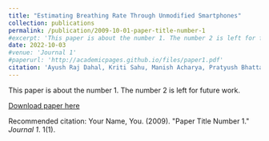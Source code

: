 ```yaml
---
title: "Estimating Breathing Rate Through Unmodified Smartphones"
collection: publications
permalink: /publication/2009-10-01-paper-title-number-1
#excerpt: 'This paper is about the number 1. The number 2 is left for future work.'
date: 2022-10-03
#venue: 'Journal 1'
#paperurl: 'http://academicpages.github.io/files/paper1.pdf'
citation: 'Ayush Raj Dahal, Kriti Sahu, Manish Acharya, Pratyush Bhattarai, Priyaanka Karki, Veer Kamati (2022).'
---
```

This paper is about the number 1. The number 2 is left for future work.

[Download paper here]()

Recommended citation: Your Name, You. (2009). "Paper Title Number 1." <i>Journal 1</i>. 1(1).
